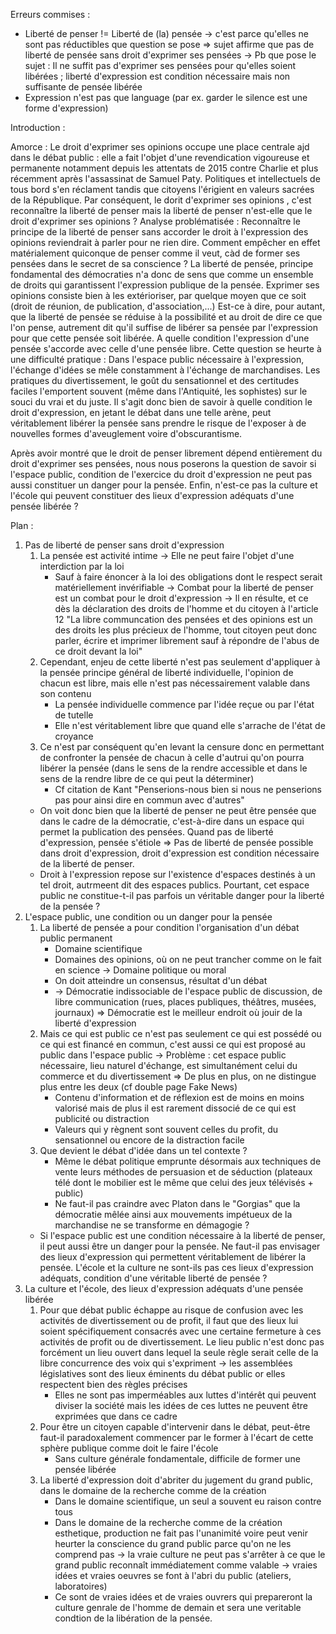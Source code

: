 Erreurs commises :
- Liberté de penser != Liberté de (la) pensée -> c'est parce qu'elles ne sont pas réductibles que question se pose => sujet affirme que pas de liberté de pensée sans droit d'exprimer ses pensées -> Pb que pose le sujet : Il ne suffit pas d'exprimer ses pensées pour qu'elles soient libérées ; liberté d'expression est condition nécessaire mais non suffisante de pensée libérée
- Expression n'est pas que language (par ex. garder le silence est une forme d'expression)

Introduction :

Amorce : Le droit d'exprimer ses opinions occupe une place centrale ajd dans le débat public : elle a fait l'objet d'une revendication vigoureuse et permanente notamment depuis les attentats de 2015 contre Charlie et plus récemment après l'assassinat de Samuel Paty. Politiques et intellectuels de tous bord s'en réclament tandis que citoyens l'érigient en valeurs sacrées de la République. Par conséquent, le dorit d'exprimer ses opinions , c'est reconnaître la liberté de penser mais la liberté de penser n'est-elle que le droit d'exprimer ses opinions ?
Analyse problématisée : Reconnaître le principe de la liberté de penser sans accorder le droit à l'expression des opinions reviendrait à parler pour ne rien dire. Comment empêcher en effet matérialement quiconque de penser comme il veut, càd de former ses pensées dans le secret de sa conscience ? La liberté de pensée, principe fondamental des démocraties n'a donc de sens que comme un ensemble de droits qui garantissent l'expression publique de la pensée. Exprimer ses opinions consiste bien à les extérioriser, par quelque moyen que ce soit (droit de réunion, de publication, d'association,...)
Est-ce à dire, pour autant, que la liberté de pensée se réduise à la possibilité et au droit de dire ce que l'on pense, autrement dit qu'il suffise de libérer sa pensée par l'expression pour que cette pensée soit libérée. A quelle condition l'expression d'une pensée s'accorde avec celle d'une pensée libre.
Cette question se heurte à une difficulté pratique : Dans l'espace public nécessaire à l'expression, l'échange d'idées se mêle constamment à l'échange de marchandises. Les pratiques du divertissement, le goût du sensationnel et des certitudes faciles l'emportent souvent (même dans l'Antiquité, les sophistes) sur le souci du vrai et du juste. Il s'agit donc bien de savoir à quelle condition le droit d'expression, en jetant le débat dans une telle arène, peut véritablement libérer la pensée sans prendre le risque de l'exposer à de nouvelles formes d'aveuglement voire d'obscurantisme.

Après avoir montré que le droit de penser librement dépend entièrement du droit d'exprimer ses pensées, nous nous poserons la question de savoir si l'espace public, condition de l'exercice du droit d'expression ne peut pas aussi constituer un danger pour la pensée. Enfin, n'est-ce pas la culture et l'école qui peuvent constituer des lieux d'expression adéquats d'une pensée libérée ?

Plan :

1. Pas de liberté de penser sans droit d'expression
	1. La pensée est activité intime -> Elle ne peut faire l'objet d'une interdiction par la loi
		- Sauf à faire énoncer à la loi des obligations dont le respect serait matériellement invérifiable -> Combat pour la liberté de penser est un combat pour le droit d'expression -> Il en résulte, et ce dès la déclaration des droits de l'homme et du citoyen à l'article 12 "La libre communcation des pensées et des opinions est un des droits les plus précieux de l'homme, tout citoyen peut donc parler, écrire et imprimer librement sauf à répondre de l'abus de ce droit devant la loi"
	2. Cependant, enjeu de cette liberté n'est pas seulement d'appliquer à la pensée principe général de liberté individuelle, l'opinion de chacun est libre, mais elle n'est pas nécessairement valable dans son contenu
		- La pensée individuelle commence par l'idée reçue ou par l'état de tutelle
		- Elle n'est véritablement libre que quand elle s'arrache de l'état de croyance
	3.  Ce n'est par conséquent qu'en levant la censure donc en permettant de confronter la pensée de chacun à celle d'autrui qu'on pourra libérer la pensée (dans le sens de la rendre accessible et dans le sens de la rendre libre de ce qui peut la déterminer)
		- Cf citation de Kant "Penserions-nous bien si nous ne penserions pas pour ainsi  dire en commun avec d'autres"
	- On voit donc bien que la liberté de penser ne peut être pensée que dans le cadre de la démocratie, c'est-à-dire dans un espace qui permet la publication des pensées. Quand pas de liberté d'expression, pensée s'étiole => Pas de liberté de pensée possible dans droit d'expression, droit d'expression est condition nécessaire de la liberté de penser.
	- Droit à l'expression repose sur l'existence d'espaces destinés à un tel droit, autrmeent dit des espaces publics. Pourtant, cet espace public ne constitue-t-il pas parfois un véritable danger pour la liberté de la pensée ?
1. L'espace public, une condition ou un danger pour la pensée
	1. La liberté de pensée a pour condition l'organisation d'un débat public permanent
		- Domaine scientifique
		- Domaines des opinions, où on ne peut trancher comme on le fait en science -> Domaine politique ou moral
		- On doit atteindre un consensus, résultat d'un débat
		- -> Démocratie indissociable de l'espace public de discussion, de libre communication (rues, places publiques, théâtres, musées, journaux) => Démocratie est le meilleur endroit où jouir de la liberté d'expression
	2. Mais ce qui est public ce n'est pas seulement ce qui est possédé ou ce qui est financé en commun, c'est aussi ce qui est proposé au public dans l'espace public -> Problème : cet espace public nécessaire, lieu naturel d'échange, est simultanément celui du commerce et du divertissement => De plus en plus, on ne distingue plus entre les deux (cf double page Fake News)
		- Contenu d'information et de réflexion est de moins en moins valorisé mais de plus il est rarement dissocié de ce qui est publicité ou distraction
		- Valeurs qui y règnent sont souvent celles du profit, du sensationnel ou encore de la distraction facile
	3. Que devient le débat d'idée dans un tel contexte ?
		- Même le débat politique emprunte désormais aux techniques de vente leurs méthodes de persuasion et de séduction (plateaux télé dont le mobilier est le même que celui des jeux télévisés + public)
		- Ne faut-il pas craindre avec Platon dans le "Gorgias" que la démocratie mêlée ainsi aux mouvements impétueux de la marchandise ne se transforme en démagogie ?
	- Si l'espace public est une condition nécessaire à la liberté de penser, il peut aussi être un danger pour la pensée. Ne faut-il pas envisager des lieux d'expression qui permettent véritablement de libérer la pensée. L'école et la culture ne sont-ils pas ces lieux d'expression adéquats, condition d'une véritable liberté de pensée ?
3. La culture et l'école, des lieux d'expression adéquats d'une pensée libérée
	1.  Pour que débat public échappe au risque de confusion avec les activités de divertissement ou de profit, il faut que des lieux lui soient spécifiquement consacrés avec une certaine fermeture à ces activités de profit ou de divertissement. Le lieu public n'est donc pas forcément un lieu ouvert dans lequel la seule règle serait celle de la libre concurrence des voix qui s'expriment -> les assemblées législatives sont des lieux éminents du débat public or elles respectent bien des règles précises
		- Elles ne sont pas imperméables aux luttes d'intérêt qui peuvent diviser la société mais les idées de ces luttes ne peuvent être exprimées que dans ce cadre
	2. Pour être un citoyen capable d'intervenir dans le débat, peut-être faut-il paradoxalement commencer par le former à l'écart de cette sphère publique comme doit le faire l'école
		- Sans culture générale fondamentale, difficile de former une pensée libérée
	3.  La liberté d'expression doit d'abriter du jugement du grand public, dans le domaine de la recherche comme de la création
		- Dans le domaine scientifique, un seul a souvent eu raison contre tous
		- Dans le domaine de la recherche comme de la création esthetique, production ne fait pas l'unanimité voire peut venir heurter la conscience du grand public parce qu'on ne les comprend pas -> la vraie culture ne peut pas s'arrêter à ce que le grand public reconnaît immédiatement comme valable -> vraies idées et vraies oeuvres se font à l'abri du public (ateliers, laboratoires)
		- Ce sont de vraies idées et de vraies ouvrers qui prepareront la culture genrale de l'homme de demain et sera une veritable condtion de la libération de la pensée.

